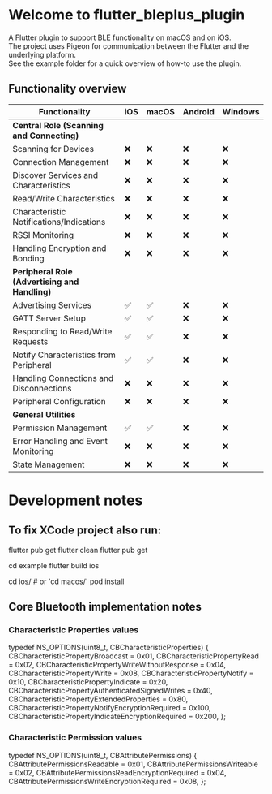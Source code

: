 # Welcome to flutter_bleplus_plugin
A Flutter plugin to support BLE functionality on macOS and on iOS.
<br/>The project uses Pigeon for communication between the Flutter and the underlying platform.
<br/>See the example folder for a quick overview of how-to use the plugin.

## Functionality overview
| Functionality                                  | iOS | macOS | Android | Windows |
|------------------------------------------------|-----|-------|---------|---------|
| **Central Role (Scanning and Connecting)**     |     |       |         |         |
| Scanning for Devices                           | ❌   | ❌     | ❌       | ❌       |
| Connection Management                          | ❌   | ❌     | ❌       | ❌       |
| Discover Services and Characteristics          | ❌   | ❌     | ❌       | ❌       |
| Read/Write Characteristics                     | ❌   | ❌     | ❌       | ❌       |
| Characteristic Notifications/Indications       | ❌   | ❌     | ❌       | ❌       |
| RSSI Monitoring                                | ❌   | ❌     | ❌       | ❌       |
| Handling Encryption and Bonding                | ❌   | ❌     | ❌       | ❌       |
| **Peripheral Role (Advertising and Handling)** |     |       |         |         |
| Advertising Services                           | ✅   | ✅     | ❌       | ❌       |
| GATT Server Setup                              | ✅   | ✅     | ❌       | ❌       |
| Responding to Read/Write Requests              | ✅   | ✅     | ❌       | ❌       |
| Notify Characteristics from Peripheral         | ✅   | ✅     | ❌       | ❌       |
| Handling Connections and Disconnections        | ❌   | ❌     | ❌       | ❌       |
| Peripheral Configuration                       | ❌   | ❌     | ❌       | ❌       |
| **General Utilities**                          |     |       |         |         |
| Permission Management                          | ✅   | ✅     | ❌       | ❌       |
| Error Handling and Event Monitoring            | ❌   | ❌     | ❌       | ❌       |
| State Management                               | ❌   | ❌     | ❌       | ❌       |

# Development notes
## To fix XCode project also run:
flutter pub get
flutter clean
flutter pub get

cd example
flutter build ios

cd ios/     # or 'cd macos/'
pod install

## Core Bluetooth implementation notes
### Characteristic Properties values
typedef NS_OPTIONS(uint8_t, CBCharacteristicProperties) {
CBCharacteristicPropertyBroadcast                    = 0x01,
CBCharacteristicPropertyRead                         = 0x02,
CBCharacteristicPropertyWriteWithoutResponse         = 0x04,
CBCharacteristicPropertyWrite                        = 0x08,
CBCharacteristicPropertyNotify                       = 0x10,
CBCharacteristicPropertyIndicate                     = 0x20,
CBCharacteristicPropertyAuthenticatedSignedWrites    = 0x40,
CBCharacteristicPropertyExtendedProperties           = 0x80,
CBCharacteristicPropertyNotifyEncryptionRequired     = 0x100,
CBCharacteristicPropertyIndicateEncryptionRequired   = 0x200,
};

### Characteristic Permission values
typedef NS_OPTIONS(uint8_t, CBAttributePermissions) {
CBAttributePermissionsReadable                 = 0x01,
CBAttributePermissionsWriteable                = 0x02,
CBAttributePermissionsReadEncryptionRequired   = 0x04,
CBAttributePermissionsWriteEncryptionRequired  = 0x08,
};


